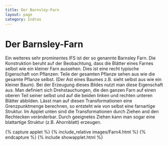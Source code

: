 ```yaml
---
title: Der Barnsley-Farn
layout: page
category: Indras
---
```


# Der Barnsley-Farn

Ein weiteres sehr prominentes IFS ist der so genannte Barnsley Farn. Die Konstruktion beruht auf der Beobachtung, dass die Blätter eines Farnes selbst wie ein kleiner Farn aussehen. Dies ist eine recht typische Eigenschaft von Pflanzen: Teile der gesamten Pflanze sehen aus wie die gesamte Pflanze selbst. (Der Ast eines Baumes z.B. sieht selbst aus wie ein kleiner Baum). Bei der Erzeugung dieses Bildes nutzt man diese Eigenschaft aus. Man definiert sich Drehstauchungen, die den ganzen Farn auf einen oberen Teil seiner selbst und auf die beiden linken und rechten unteren Blätter abbilden. Lässt man auf diesen Transformationen eine Grenzpunktmenge berechnen, so entsteht wie von selbst eine farnartige Struktur. Im Applet unten sind die Transformationen durch Ziehen and den Rechtecken veränderbar. Durch geeignetes Ziehen kann man sogar eine blattartige Struktur (z.B. Ahornblatt) erzeugen.

{% capture applet %} {% include_relative images/Farn4.html %} {% endcapture %}
{% include showapplet.html %}
